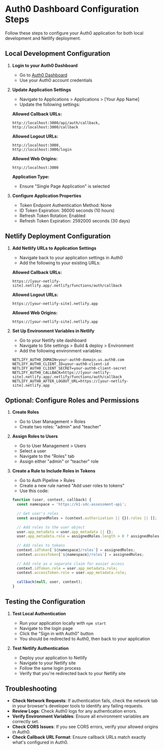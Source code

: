 # Auth0 Dashboard Configuration Steps

Follow these steps to configure your Auth0 application for both local development and Netlify deployment.

## Local Development Configuration

1. **Login to your Auth0 Dashboard** 
   - Go to [Auth0 Dashboard](https://manage.auth0.com/)
   - Use your Auth0 account credentials

2. **Update Application Settings**
   - Navigate to Applications > Applications > [Your App Name]
   - Update the following settings:

   **Allowed Callback URLs:**
   ```
   http://localhost:3000/api/auth/callback,
   http://localhost:3000/callback
   ```

   **Allowed Logout URLs:**
   ```
   http://localhost:3000,
   http://localhost:3000/login
   ```

   **Allowed Web Origins:**
   ```
   http://localhost:3000
   ```

   **Application Type:**
   - Ensure "Single Page Application" is selected

3. **Configure Application Properties**
   - Token Endpoint Authentication Method: None
   - ID Token Expiration: 36000 seconds (10 hours)
   - Refresh Token Rotation: Enabled
   - Refresh Token Expiration: 2592000 seconds (30 days)

## Netlify Deployment Configuration

1. **Add Netlify URLs to Application Settings**
   - Navigate back to your application settings in Auth0
   - Add the following to your existing URLs:

   **Allowed Callback URLs:**
   ```
   https://[your-netlify-site].netlify.app/.netlify/functions/auth/callback
   ```

   **Allowed Logout URLs:**
   ```
   https://[your-netlify-site].netlify.app
   ```

   **Allowed Web Origins:**
   ```
   https://[your-netlify-site].netlify.app
   ```

2. **Set Up Environment Variables in Netlify**
   - Go to your Netlify site dashboard
   - Navigate to Site settings > Build & deploy > Environment
   - Add the following environment variables:

   ```
   NETLIFY_AUTH0_DOMAIN=your-auth0-domain.us.auth0.com
   NETLIFY_AUTH0_CLIENT_ID=your-auth0-client-id
   NETLIFY_AUTH0_CLIENT_SECRET=your-auth0-client-secret
   NETLIFY_AUTH0_CALLBACK=https://[your-netlify-site].netlify.app/.netlify/functions/auth/callback
   NETLIFY_AUTH0_AFTER_LOGOUT_URL=https://[your-netlify-site].netlify.app
   ```

## Optional: Configure Roles and Permissions

1. **Create Roles**
   - Go to User Management > Roles
   - Create two roles: "admin" and "teacher"

2. **Assign Roles to Users**
   - Go to User Management > Users
   - Select a user
   - Navigate to the "Roles" tab
   - Assign either "admin" or "teacher" role

3. **Create a Rule to Include Roles in Tokens**
   - Go to Auth Pipeline > Rules
   - Create a new rule named "Add user roles to tokens"
   - Use this code:

   ```javascript
   function (user, context, callback) {
     const namespace = 'https://k1-sdc-assessment-api';
     
     // Get user's roles
     const assignedRoles = (context.authorization || {}).roles || [];
     
     // Add roles to the user object
     user.app_metadata = user.app_metadata || {};
     user.app_metadata.role = assignedRoles.length > 0 ? assignedRoles[0] : 'teacher';
     
     // Add roles to tokens
     context.idToken[`${namespace}/roles`] = assignedRoles;
     context.accessToken[`${namespace}/roles`] = assignedRoles;
     
     // Add role as a separate claim for easier access
     context.idToken.role = user.app_metadata.role;
     context.accessToken.role = user.app_metadata.role;
     
     callback(null, user, context);
   }
   ```

## Testing the Configuration

1. **Test Local Authentication**
   - Run your application locally with `npm start`
   - Navigate to the login page
   - Click the "Sign in with Auth0" button
   - You should be redirected to Auth0, then back to your application

2. **Test Netlify Authentication**
   - Deploy your application to Netlify
   - Navigate to your Netlify site
   - Follow the same login process
   - Verify that you're redirected back to your Netlify site

## Troubleshooting

- **Check Network Requests**: If authentication fails, check the network tab in your browser's developer tools to identify any failing requests.
- **Review Logs**: Check Auth0 logs for any authentication errors.
- **Verify Environment Variables**: Ensure all environment variables are correctly set.
- **Check CORS Issues**: If you see CORS errors, verify your allowed origins in Auth0.
- **Check Callback URL Format**: Ensure callback URLs match exactly what's configured in Auth0. 